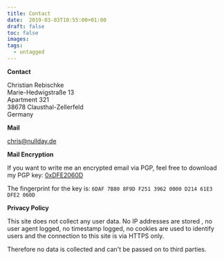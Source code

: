 ```yaml
---
title: Contact
date:  2019-03-03T10:55:00+01:00
draft: false
toc: false
images:
tags:
  - untagged
---
```


**Contact**

Christian Rebischke  
Marie-Hedwigstraße 13  
Apartment 321  
38678 Clausthal-Zellerfeld  
Germany

**Mail**

chris@nullday.de  

**Mail Encryption**

If you want to write me an encrypted email via PGP, feel free to download my PGP key: [0xDFE2060D](/storage/pubkey.txt)

The fingerprint for the key is: `6DAF 7B80 8F9D F251 3962 0000 D214 61E3 DFE2 060D`

**Privacy Policy**

This site does not collect any user data. No IP addresses are stored , no user
agent logged, no timestamp logged, no cookies are used to identify users and
the connection to this site is via HTTPS only.

Therefore no data is collected and can't be passed on to third parties.
